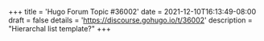 +++
title = 'Hugo Forum Topic #36002'
date = 2021-12-10T16:13:49-08:00
draft = false
details = 'https://discourse.gohugo.io/t/36002'
description = "Hierarchal list template?"
+++
